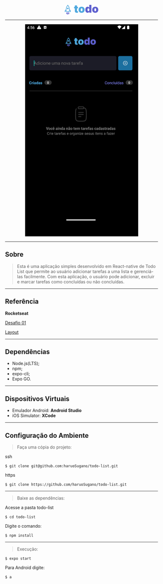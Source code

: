 
<center>

![LOGO](./assets/Logo.png)

---

![TODO](./assets/readme.png)

---

</center>

## Sobre

> Esta é uma aplicação simples desenvolvido em React-native de Todo List que permite ao usuário adicionar tarefas a uma lista e gerenciá-las facilmente. Com esta aplicação, o usuário pode adicionar, excluir e marcar tarefas como concluídas ou não concluídas.
>

---

## Referência

**Rocketseat**

[Desafio 01](https://efficient-sloth-d85.notion.site/Desafio-01-Praticando-os-conceitos-do-React-Native-f8f164e29df74cd987e1f9aebf142ffb)

[Layout](https://www.figma.com/file/3S4Sf8sBi0Uvt3VsDFV4aK/ToDo-List-(Copy)?node-id=0-1&t=sltl5Ln3xih9nmfz-0)

---

## Dependências

- Node.js(LTS);
- npm;
- expo-cli;
- Expo GO.

---

## Dispositivos Virtuais

- Emulador Android: **Android Studio**
- iOS Simulator: **XCode**

---

## Configuração do Ambiente

> Faça uma cópia do projeto:

ssh
~~~
$ git clone git@github.com:haruoSugano/todo-list.git
~~~


https
~~~
$ git clone https://github.com/haruoSugano/todo-list.git
~~~

---

> Baixe as dependências:

Acesse a pasta todo-list
~~~
$ cd todo-list
~~~

Digite o comando:
~~~
$ npm install
~~~

---

> Execução:

~~~
$ expo start
~~~ 

Para Android digite:
~~~
$ a
~~~

